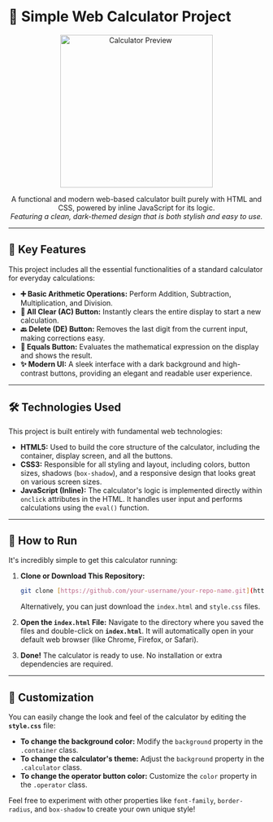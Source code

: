# 🔢 Simple Web Calculator Project

<p align="center">
  <img src="https://i.imgur.com/your-image-url.png" alt="Calculator Preview" width="300"/>
</p>

<p align="center">
  A functional and modern web-based calculator built purely with HTML and CSS, powered by inline JavaScript for its logic.
  <br>
  <em>Featuring a clean, dark-themed design that is both stylish and easy to use.</em>
</p>

---

## 🌟 Key Features

This project includes all the essential functionalities of a standard calculator for everyday calculations:

* **➕ Basic Arithmetic Operations:** Perform Addition, Subtraction, Multiplication, and Division.
* **🔄 All Clear (AC) Button:** Instantly clears the entire display to start a new calculation.
* **🔙 Delete (DE) Button:** Removes the last digit from the current input, making corrections easy.
* **🟰 Equals Button:** Evaluates the mathematical expression on the display and shows the result.
* **✨ Modern UI:** A sleek interface with a dark background and high-contrast buttons, providing an elegant and readable user experience.

---

## 🛠️ Technologies Used

This project is built entirely with fundamental web technologies:

* **HTML5:** Used to build the core structure of the calculator, including the container, display screen, and all the buttons.
* **CSS3:** Responsible for all styling and layout, including colors, button sizes, shadows (`box-shadow`), and a responsive design that looks great on various screen sizes.
* **JavaScript (Inline):** The calculator's logic is implemented directly within `onclick` attributes in the HTML. It handles user input and performs calculations using the `eval()` function.

---

## 🚀 How to Run

It's incredibly simple to get this calculator running:

1.  **Clone or Download This Repository:**
    ```bash
    git clone [https://github.com/your-username/your-repo-name.git](https://github.com/your-username/your-repo-name.git)
    ```
    Alternatively, you can just download the `index.html` and `style.css` files.

2.  **Open the `index.html` File:**
    Navigate to the directory where you saved the files and double-click on **`index.html`**. It will automatically open in your default web browser (like Chrome, Firefox, or Safari).

3.  **Done!**
    The calculator is ready to use. No installation or extra dependencies are required.

---

## 🎨 Customization

You can easily change the look and feel of the calculator by editing the **`style.css`** file:

* **To change the background color:** Modify the `background` property in the `.container` class.
* **To change the calculator's theme:** Adjust the `background` property in the `.calculator` class.
* **To change the operator button color:** Customize the `color` property in the `.operator` class.

Feel free to experiment with other properties like `font-family`, `border-radius`, and `box-shadow` to create your own unique style!
